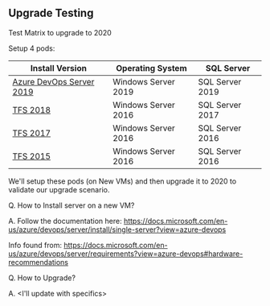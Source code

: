 Upgrade Testing
--------------


Test Matrix to upgrade to 2020

Setup 4 pods:


|      Install Version      |   Operating System   | SQL Server      |
|---------------------------|----------------------|-----------------|
|  [Azure DevOps Server 2019](https://go.microsoft.com/fwlink/?linkid=2041267&clcid=0x409) |  Windows Server 2019 | SQL Server 2019 |
|        [TFS 2018](https://go.microsoft.com/fwlink/?LinkId=2008534)           |  Windows Server 2016 | SQL Server 2017 |
|      [TFS 2017](https://go.microsoft.com/fwlink/?LinkId=831912)       |   Windows Server 2016 | SQL Server 2016  |
| [TFS 2015](https://go.microsoft.com/fwlink/?LinkId=844068) | Windows Server 2016 |  SQL Server 2016 |


We'll setup these pods (on New VMs) and then upgrade it to 2020 to validate our upgrade scenario. 


Q. How to Install server on a new VM? 

A. Follow the documentation here: https://docs.microsoft.com/en-us/azure/devops/server/install/single-server?view=azure-devops

Info found from: https://docs.microsoft.com/en-us/azure/devops/server/requirements?view=azure-devops#hardware-recommendations

Q. How to Upgrade?

A. <I'll update with specifics>

